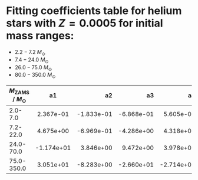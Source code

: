 # Fitting coefficients table for helium stars with  $Z=0.0005$ for initial mass ranges: 
- 	$2.2-7.2$ $M_{\odot}$ 
- 	$7.4-24.0$ $M_{\odot}$ 
- 	$26.0-75.0$ $M_{\odot}$
- 	$80.0-350.0$ $M_{\odot}$

| $M_{\text{ZAMS}}$ / $M_{\odot}$  |  a1  | a2   |  a3 |  a4 |  a5 |  a6 |  MSE | 
| ------------------|:-------------:| ----:|----:|------:|------:|-------:|-------:|
| 2.0-7.0 |  2.367e-01 |  -1.833e-01 |  -6.868e-01 |  5.605e-01 |  -1.762e-01 |  -1.131e+00 |  1.044e-03 | 
| 7.2-22.0 |  4.675e+00 |  -6.969e-01 |  -4.286e+00 |  4.318e+00 |  -1.748e+00 |  -3.273e+00 |  1.456e-03 | 
| 24.0-70.0 |  -1.174e+01 |  3.846e+00 |  9.472e+00 |  3.978e+00 |  -1.445e+00 |  -3.517e+00 |  1.653e-04 | 
| 75.0-350.0 |  3.051e+01 |  -8.283e+00 |  -2.660e+01 |  -2.714e+01 |  6.992e+00 |  2.488e+01 |  1.747e-02 | 
